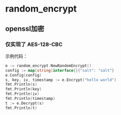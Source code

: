 # random_encrypt

## openssl加密 
### 仅实现了 AES-128-CBC

示例代码：
```go
e := random_encrypt.NewRandomEncrypt()
config := map[string]interface{}{"salt": "salt"}
e.Config(config)
s, key, iv, timestamp := e.Encrypt("hello world")
fmt.Println(s)
fmt.Println(key)
fmt.Println(iv)
fmt.Println(timestamp)
t := e.Decrypt(s)
fmt.Println(t)
```